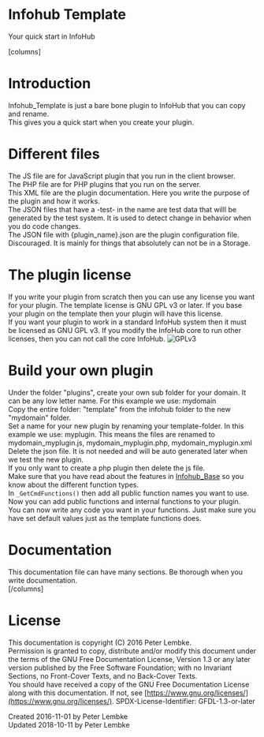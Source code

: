 # Infohub Template
Your quick start in InfoHub
  
[columns]
# Introduction
Infohub_Template is just a bare bone plugin to InfoHub that you can copy and rename.  
This gives you a quick start when you create your plugin.  

# Different files
The JS file are for JavaScript plugin that you run in the client browser.  
The PHP file are for PHP plugins that you run on the server.  
This XML file are the plugin documentation. Here you write the purpose of the plugin and how it works.  
The JSON files that have a -test- in the name are test data that willl be generated by the test system. It is used to detect change in behavior when you do code changes.  
The JSON file with {plugin_name}.json are the plugin configuration file. Discouraged. It is mainly for things that absolutely can not be in a Storage.  

# The plugin license
If you write your plugin from scratch then you can use any license you want for your plugin. The template license is GNU GPL v3 or later. If you base your plugin on the template then your plugin will have this license.  
If you want your plugin to work in a standard InfoHub system then it must be licensed as GNU GPL v3. If you modify the InfoHub core to run other licenses, then you can not call the core InfoHub.
![GPLv3](infohub_doc/asset/icon/gplv3-logo.svg)  

# Build your own plugin
Under the folder "plugins", create your own sub folder for your domain. It can be any low letter name. For this example we use: mydomain  
Copy the entire folder: "template" from the infohub folder to the new "mydomain" folder.  
Set a name for your new plugin by renaming your template-folder. In this example we use: myplugin. This means the files are renamed to mydomain_myplugin.js, mydomain_myplugin.php, mydomain_myplugin.xml  
Delete the json file. It is not needed and will be auto generated later when we test the new plugin.  
If you only want to create a php plugin then delete the js file.  
Make sure that you have read about the features in [Infohub_Base](plugin,infohub_base) so you know about the different function types.  
In `_GetCmdFunctions()` then add all public function names you want to use. Now you can add public functions and internal functions to your plugin.  
You can now write any code you want in your functions. Just make sure you have set default values just as the template functions does.  

# Documentation
This documentation file can have many sections. Be thorough when you write documentation.  
[/columns]

# License
This documentation is copyright (C) 2016 Peter Lembke.  
Permission is granted to copy, distribute and/or modify this document under the terms of the GNU Free Documentation License, Version 1.3 or any later version published by the Free Software Foundation; with no Invariant Sections, no Front-Cover Texts, and no Back-Cover Texts.  
You should have received a copy of the GNU Free Documentation License along with this documentation. If not, see [https://www.gnu.org/licenses/](https://www.gnu.org/licenses/).  SPDX-License-Identifier: GFDL-1.3-or-later  

Created 2016-11-01 by Peter Lembke  
Updated 2018-10-11 by Peter Lembke  
